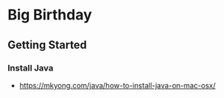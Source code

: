 # Big Birthday

## Getting Started

### Install Java

* https://mkyong.com/java/how-to-install-java-on-mac-osx/
